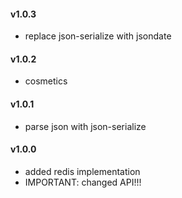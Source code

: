 #### v1.0.3
- replace json-serialize with jsondate

#### v1.0.2
- cosmetics

#### v1.0.1
- parse json with json-serialize

#### v1.0.0
- added redis implementation
- IMPORTANT: changed API!!!
